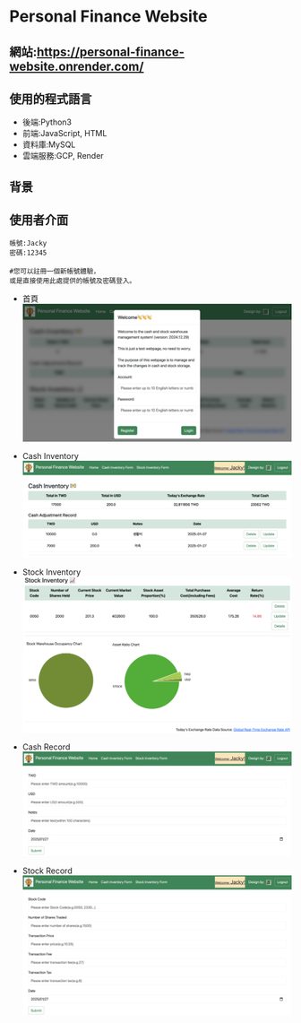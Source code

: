 Personal Finance Website
===

網站:https://personal-finance-website.onrender.com/
--

使用的程式語言
---

* 後端:Python3
* 前端:JavaScript, HTML
* 資料庫:MySQL
* 雲端服務:GCP, Render

背景
---



使用者介面
---
    帳號:Jacky 
    密碼:12345 
    
    #您可以註冊一個新帳號體驗，
    或是直接使用此處提供的帳號及密碼登入。

* 首頁
![](static/images/homepage.png)

* Cash Inventory
![](static/images/cash_inventory.png)

* Stock Inventory
![](static/images/stock_inventory.png)

* Cash Record
![](static/images/cash_record.png)

* Stock Record
![](static/images/stock_record.png)


